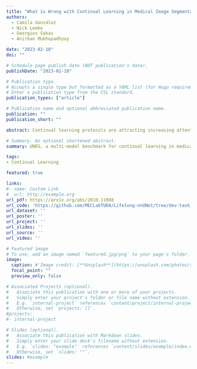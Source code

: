 ```yaml
---
title: "What is Wrong with Continual Learning in Medical Image Segmentation?"
authors:
  - Camila González
  - Nick Lemke
  - Georgios Sakas
  - Anirban Mukhopadhyay

date: "2023-02-10"
doi: ""

# Schedule page publish date (NOT publication's date).
publishDate: "2023-02-10"

# Publication type.
# Accepts a single type but formatted as a YAML list (for Hugo requirements).
# Enter a publication type from the CSL standard.
publication_types: ["article"]

# Publication name and optional abbreviated publication name.
publication: ""
publication_short: ""

abstract: Continual learning protocols are attracting increasing attention from the medical imaging community. In continual environments, datasets acquired under different conditions arrive sequentially; and each is only available for a limited period of time. Given the inherent privacy risks associated with medical data, this setup reflects the reality of deployment for deep learning diagnostic radiology systems. Many techniques exist to learn continuously for image classification, and several have been adapted to semantic segmentation. Yet most struggle to accumulate knowledge in a meaningful manner. Instead, they focus on preventing the problem of catastrophic forgetting, even when this reduces model plasticity and thereon burdens the training process. This puts into question whether the additional overhead of knowledge preservation is worth it - particularly for medical image segmentation, where computation requirements are already high - or if maintaining separate models would be a better solution. We propose UNEG, a simple and widely applicable multi-model benchmark that maintains separate segmentation and autoencoder networks for each training stage. The autoencoder is built from the same architecture as the segmentation network, which in our case is a full-resolution nnU-Net, to bypass any additional design decisions. During inference, the reconstruction error is used to select the most appropriate segmenter for each test image. Open this concept, we develop a fair evaluation scheme for different continual learning settings that moves beyond the prevention of catastrophic forgetting. Our results across three regions of interest (prostate, hippocampus, and right ventricle) show that UNEG outperforms several continual learning methods, reinforcing the need for strong baselines in continual learning research.

# Summary. An optional shortened abstract.
summary: UNEG, a multi-model benchmark for continual learning in medical image segmentation, outperforms existing methods by maintaining separate networks for each training stage and using reconstruction error to select the appropriate model during inference, highlighting the importance of robust baselines over catastrophic forgetting prevention.

tags:
- Continual Learning

featured: true

links:
#- name: Custom Link
#  url: http://example.org
url_pdf: https://arxiv.org/abs/2010.11008
url_code: 'https://github.com/MECLabTUDA/Lifelong-nnUNet/tree/dev-task_agnostic_cl'
url_dataset: ''
url_poster: ''
url_project: ''
url_slides: ''
url_source: ''
url_video: ''

# Featured image
# To use, add an image named `featured.jpg/png` to your page's folder. 
image:
  caption: #'Image credit: [**Unsplash**](https://unsplash.com/photos/s9CC2SKySJM)'
  focal_point: ""
  preview_only: false

# Associated Projects (optional).
#   Associate this publication with one or more of your projects.
#   Simply enter your project's folder or file name without extension.
#   E.g. `internal-project` references `content/project/internal-project/index.md`.
#   Otherwise, set `projects: []`.
#projects:
#- internal-project

# Slides (optional).
#   Associate this publication with Markdown slides.
#   Simply enter your slide deck's filename without extension.
#   E.g. `slides: "example"` references `content/slides/example/index.md`.
#   Otherwise, set `slides: ""`.
slides: #example
---
```

